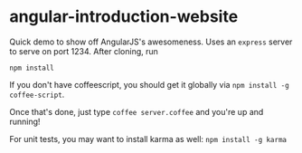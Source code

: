 angular-introduction-website
============================

Quick demo to show off AngularJS's awesomeness. Uses an `express` server to serve on port 1234. After cloning, run

`npm install`

If you don't have coffeescript, you should get it globally via `npm install -g coffee-script`.

Once that's done, just type `coffee server.coffee` and you're up and running!

For unit tests, you may want to install karma as well: `npm install -g karma`